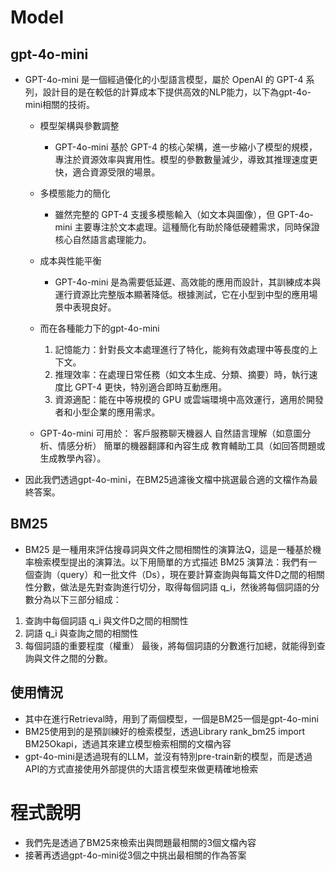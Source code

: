 # Model
## gpt-4o-mini
- GPT-4o-mini 是一個經過優化的小型語言模型，屬於 OpenAI 的 GPT-4 系列，設計目的是在較低的計算成本下提供高效的NLP能力，以下為gpt-4o-mini相關的技術。
  - 模型架構與參數調整
    - GPT-4o-mini 基於 GPT-4 的核心架構，進一步縮小了模型的規模，專注於資源效率與實用性。模型的參數數量減少，導致其推理速度更快，適合資源受限的場景。
  - 多模態能力的簡化
    - 雖然完整的 GPT-4 支援多模態輸入（如文本與圖像），但 GPT-4o-mini 主要專注於文本處理。這種簡化有助於降低硬體需求，同時保證核心自然語言處理能力。
    
  - 成本與性能平衡
    - GPT-4o-mini 是為需要低延遲、高效能的應用而設計，其訓練成本與運行資源比完整版本顯著降低。根據測試，它在小型到中型的應用場景中表現良好。
      
  - 而在各種能力下的gpt-4o-mini
    1. 記憶能力：針對長文本處理進行了特化，能夠有效處理中等長度的上下文。
    2. 推理效率：在處理日常任務（如文本生成、分類、摘要）時，執行速度比 GPT-4 更快，特別適合即時互動應用。
    3. 資源適配：能在中等規模的 GPU 或雲端環境中高效運行，適用於開發者和小型企業的應用需求。
       
  - GPT-4o-mini 可用於：
    客戶服務聊天機器人
    自然語言理解（如意圖分析、情感分析）
    簡單的機器翻譯和內容生成
    教育輔助工具（如回答問題或生成教學內容）。
    
- 因此我們透過gpt-4o-mini，在BM25過濾後文檔中挑選最合適的文檔作為最終答案。

## BM25
- BM25 是一種用來評估搜尋詞與文件之間相關性的演算法Q，這是一種基於機率檢索模型提出的演算法。以下用簡單的方式描述 BM25 演算法：我們有一個查詢（query）和一批文件（Ds），現在要計算查詢與每篇文件D之間的相關性分數，做法是先對查詢進行切分，取得每個詞語 q_i，然後將每個詞語的分數分為以下三部分組成：

1. 查詢中每個詞語 q_i 與文件D之間的相關性
2. 詞語 q_i 與查詢之間的相關性
3. 每個詞語的重要程度（權重）
最後，將每個詞語的分數進行加總，就能得到查詢與文件之間的分數。


## 使用情況
- 其中在進行Retrieval時，用到了兩個模型，一個是BM25一個是gpt-4o-mini
- BM25使用到的是預訓練好的檢索模型，透過Library rank_bm25 import BM25Okapi，透過其來建立模型檢索相關的文檔內容
- gpt-4o-mini是透過現有的LLM，並沒有特別pre-train新的模型，而是透過API的方式直接使用外部提供的大語言模型來做更精確地檢索


# 程式說明
- 我們先是透過了BM25來檢索出與問題最相關的3個文檔內容
- 接著再透過gpt-4o-mini從3個之中挑出最相關的作為答案
